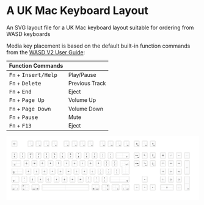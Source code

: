 # A UK Mac Keyboard Layout

An SVG layout file for a UK Mac keyboard layout suitable for ordering from WASD keyboards

Media key placement is based on the default built-in function commands from the  [WASD V2 User Guide](https://www.wasdkeyboards.com/media/v2-user-guide.pdf):

| Function Commands  |               |
| ------------------ |-------------- |
| <kbd>Fn</kbd> + <kbd>Insert/Help</kbd> | Play/Pause |
| <kbd>Fn</kbd> + <kbd>Delete</kbd> | Previous Track |
| <kbd>Fn</kbd> + <kbd>End</kbd> |  Eject |
| <kbd>Fn</kbd> + <kbd>Page Up</kbd> | Volume Up |
| <kbd>Fn</kbd> + <kbd>Page Down</kbd> | Volume Down |
| <kbd>Fn</kbd> + <kbd>Pause</kbd> | Mute |
| <kbd>Fn</kbd> + <kbd>F13</kbd> | Eject |

![example](example.png)
